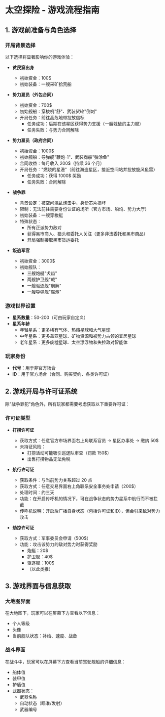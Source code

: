 # 太空探险 - 游戏流程指南

## 1. 游戏前准备与角色选择

### 开局背景选择
以下选择将显著影响你的游戏体验：

- **贫民窟出身**
  - 初始资金：100$
  - 初始装备：一艘采矿拾荒船
  
- **势力雇员（外包合同）**
  - 初始资金：700$
  - 初始舰船：穿梭机"舒"、武装货轮"倒刺"
  - 开局任务：前往高危地带投放信标
    - 任务成功：后期在该星区获得势力支援（一艘残破的主力舰）
    - 任务失败：与势力合同解除

- **势力雇员（政府合同）**
  - 初始资金：1000$
  - 初始舰船：导弹舰"鞭炮-1"、武装商船"弹涂鱼"
  - 合同收益：每月收入 200$（持续 36 个月）
  - 开局任务："燃烧的星港"（前往海盗星区，接近空间站并投放旋风鱼雷）
    - 任务成功：获得 1000$ 奖励
    - 任务失败：合同解除

- **战争罪**
  - 背景设定：被空间混乱炮击中，身份芯片损坏
  - 限制：无法前往需要身份认证的场所（官方市场、船坞、势力大厅）
  - 初始装备：一艘穿梭艇
  - 特殊状态：
    - 所有正派势力敌对
    - 获得黑市商人、猎头和委托人关注（更多非法委托和黑市商品）
    - 开局强制接取黑市货运委托

- **叛逃军官**
  - 初始资金：3000$
  - 初始舰队：
    - 三艘炮艇"犬齿"
    - 两艘护卫舰"戟"
    - 一艘驱逐舰"崩解"
    - 一艘导弹舰"腐潮"

### 游戏世界设置
- **星系数量**：50-200（可由玩家自定义）
- **星系年龄**
  - 年轻星系：更多稀有气体、热熔星球和大气星球
  - 中年星系：更多盖亚星球、矿物资源和被势力占领的宜居星球
  - 老年星系：更多废墟星球、太空漂浮物和失控敌对智能体

### 玩家身份
- **代号**：用于非官方场合
- **ID**：用于官方场合（合同、购买契约、各类许可证）

## 2. 游戏开局与许可证系统

除"战争罪犯"角色外，所有玩家都需要考虑获取以下重要许可证：

### 许可证类型
- **打捞许可证**
  - 获取方式：任意官方市场界面右上角联系官员 → 星区办事处 → 缴纳 50$
  - 未持证风险：
    - 打捞活动可能吸引巡逻队审查（罚款 150$）
    - 出售打捞物品无法免税
  
- **航行许可证**
  - 获取条件：与当前势力关系超过 20 点
  - 获取方式：任意交易界面右上角联系安全事务处申请（200$）
  - 处理时间：约三天
  - 功能：在开启传呼机的情况下，可在战争状态的势力星系中航行而不被拦截
  - 传呼机说明：开启后广播自身状态（包括许可证和ID），但会引来敌对势力攻击
  
- **劫掠许可证**
  - 获取方式：军事委员会申请（500$）
  - 功能：攻击该势力的敌对势力时获得奖励
    - 炮艇：20$
    - 护卫舰：40$
    - 驱逐舰：100$
    - （以此类推）

## 3. 游戏界面与信息获取

### 大地图界面
在大地图下，玩家可以在屏幕下方查看以下信息：
- 个人等级
- 头像
- 当前舰队状态：补给、速度、战备

### 战斗界面
在战斗中，玩家可以在屏幕下方查看当前驾驶舰船的详细信息：
- 船体值
- 装甲值
- 护盾值
- 武器状态：
  - 武器名称
  - 自动状态（瞄准/发射）
  - 武器编号
